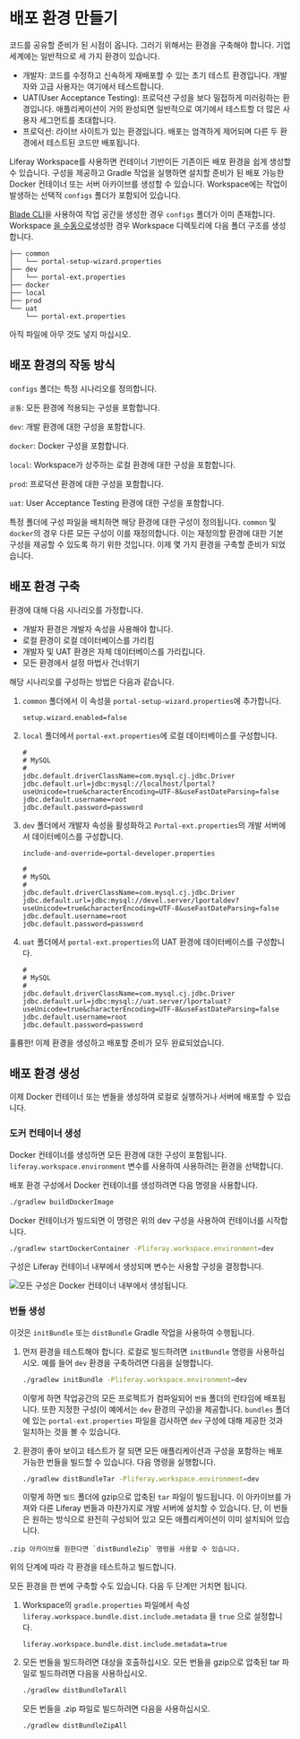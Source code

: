 # 배포 환경 만들기

코드를 공유할 준비가 된 시점이 옵니다. 그러기 위해서는 환경을 구축해야 합니다. 기업 세계에는 일반적으로 세 가지 환경이 있습니다.

* 개발자: 코드를 수정하고 신속하게 재배포할 수 있는 초기 테스트 환경입니다. 개발자와 고급 사용자는 여기에서 테스트합니다.
* UAT(User Acceptance Testing): 프로덕션 구성을 보다 밀접하게 미러링하는 환경입니다. 애플리케이션이 거의 완성되면 일반적으로 여기에서 테스트할 더 많은 사용자 세그먼트를 초대합니다.
* 프로덕션: 라이브 사이트가 있는 환경입니다. 배포는 엄격하게 제어되며 다른 두 환경에서 테스트된 코드만 배포됩니다.

Liferay Workspace를 사용하면 컨테이너 기반이든 기존이든 배포 환경을 쉽게 생성할 수 있습니다. 구성을 제공하고 Gradle 작업을 실행하면 설치할 준비가 된 배포 가능한 Docker 컨테이너 또는 서버 아카이브를 생성할 수 있습니다. Workspace에는 작업이 발생하는 선택적 `configs` 폴더가 포함되어 있습니다.

[Blade CLI](../blade-cli/generating-projects-with-blade-cli.md)을 사용하여 작업 공간을 생성한 경우 `configs` 폴더가 이미 존재합니다. Workspace [을 수동으로](./creating-a-liferay-workspace.md)생성한 경우 Workspace 디렉토리에 다음 폴더 구조를 생성합니다.

   ```
   ├── common
   │   └── portal-setup-wizard.properties
   ├── dev
   │   └── portal-ext.properties
   ├── docker
   ├── local
   ├── prod
   └── uat
       └── portal-ext.properties
   ```

아직 파일에 아무 것도 넣지 마십시오.

## 배포 환경의 작동 방식

`configs` 폴더는 특정 시나리오를 정의합니다.

`공통`: 모든 환경에 적용되는 구성을 포함합니다.

`dev`: 개발 환경에 대한 구성을 포함합니다.

`docker`: Docker 구성을 포함합니다.

`local`: Workspace가 상주하는 로컬 환경에 대한 구성을 포함합니다.

`prod`: 프로덕션 환경에 대한 구성을 포함합니다.

`uat`: User Acceptance Testing 환경에 대한 구성을 포함합니다.

특정 폴더에 구성 파일을 배치하면 해당 환경에 대한 구성이 정의됩니다. `common` 및 `docker`의 경우 다른 모든 구성이 이를 재정의합니다. 이는 재정의할 환경에 대한 기본 구성을 제공할 수 있도록 하기 위한 것입니다. 이제 몇 가지 환경을 구축할 준비가 되었습니다.

## 배포 환경 구축

환경에 대해 다음 시나리오를 가정합니다.

- 개발자 환경은 개발자 속성을 사용해야 합니다.
- 로컬 환경이 로컬 데이터베이스를 가리킴
- 개발자 및 UAT 환경은 자체 데이터베이스를 가리킵니다.
- 모든 환경에서 설정 마법사 건너뛰기

해당 시나리오를 구성하는 방법은 다음과 같습니다.

1. `common` 폴더에서 이 속성을 `portal-setup-wizard.properties`에 추가합니다.

   ```properties
   setup.wizard.enabled=false
   ```
1. `local` 폴더에서 `portal-ext.properties`에 로컬 데이터베이스를 구성합니다.

   ```properties
   #
   # MySQL
   #
   jdbc.default.driverClassName=com.mysql.cj.jdbc.Driver
   jdbc.default.url=jdbc:mysql://localhost/lportal?useUnicode=true&characterEncoding=UTF-8&useFastDateParsing=false
   jdbc.default.username=root
   jdbc.default.password=password
   ```

1. `dev` 폴더에서 개발자 속성을 활성화하고 `Portal-ext.properties`의 개발 서버에서 데이터베이스를 구성합니다.

   ```properties
   include-and-override=portal-developer.properties

   #
   # MySQL
   #
   jdbc.default.driverClassName=com.mysql.cj.jdbc.Driver
   jdbc.default.url=jdbc:mysql://devel.server/lportaldev?useUnicode=true&characterEncoding=UTF-8&useFastDateParsing=false
   jdbc.default.username=root
   jdbc.default.password=password
   ```

1. `uat` 폴더에서 `portal-ext.properties`의 UAT 환경에 데이터베이스를 구성합니다.

   ```properties
   #
   # MySQL
   #
   jdbc.default.driverClassName=com.mysql.cj.jdbc.Driver
   jdbc.default.url=jdbc:mysql://uat.server/lportaluat?useUnicode=true&characterEncoding=UTF-8&useFastDateParsing=false
   jdbc.default.username=root
   jdbc.default.password=password
   ```

훌륭한! 이제 환경을 생성하고 배포할 준비가 모두 완료되었습니다.

## 배포 환경 생성

이제 Docker 컨테이너 또는 번들을 생성하여 로컬로 실행하거나 서버에 배포할 수 있습니다.

### 도커 컨테이너 생성

Docker 컨테이너를 생성하면 모든 환경에 대한 구성이 포함됩니다. `liferay.workspace.environment` 변수를 사용하여 사용하려는 환경을 선택합니다.

배포 환경 구성에서 Docker 컨테이너를 생성하려면 다음 명령을 사용합니다.

```bash
./gradlew buildDockerImage
```

Docker 컨테이너가 빌드되면 이 명령은 위의 dev 구성을 사용하여 컨테이너를 시작합니다.

```bash
./gradlew startDockerContainer -Pliferay.workspace.environment=dev
```

구성은 Liferay 컨테이너 내부에서 생성되며 변수는 사용할 구성을 결정합니다.

![모든 구성은 Docker 컨테이너 내부에서 생성됩니다.](./creating-deployment-environments/images/01.png)

### 번들 생성

이것은 `initBundle` 또는 `distBundle` Gradle 작업을 사용하여 수행됩니다.

1. 먼저 환경을 테스트해야 합니다. 로컬로 빌드하려면 `initBundle` 명령을 사용하십시오. 예를 들어 `dev` 환경을 구축하려면 다음을 실행합니다.

   ```bash
   ./gradlew initBundle -Pliferay.workspace.environment=dev
   ```
   이렇게 하면 작업공간의 모든 프로젝트가 컴파일되어 `번들` 폴더의 런타임에 배포됩니다. 또한 지정한 구성(이 예에서는 `dev` 환경의 구성)을 제공합니다. `bundles` 폴더에 있는 `portal-ext.properties` 파일을 검사하면 `dev` 구성에 대해 제공한 것과 일치하는 것을 볼 수 있습니다.

1. 환경이 좋아 보이고 테스트가 잘 되면 모든 애플리케이션과 구성을 포함하는 배포 가능한 번들을 빌드할 수 있습니다. 다음 명령을 실행합니다.

   ```bash
   ./gradlew distBundleTar -Pliferay.workspace.environment=dev
   ```

   이렇게 하면 `빌드` 폴더에 gzip으로 압축된 `tar` 파일이 빌드됩니다. 이 아카이브를 가져와 다른 Liferay 번들과 마찬가지로 개발 서버에 설치할 수 있습니다. 단, 이 번들은 원하는 방식으로 완전히 구성되어 있고 모든 애플리케이션이 이미 설치되어 있습니다.

```{note}
.zip 아카이브를 원한다면 `distBundleZip` 명령을 사용할 수 있습니다.
```

위의 단계에 따라 각 환경을 테스트하고 빌드합니다.

모든 환경을 한 번에 구축할 수도 있습니다. 다음 두 단계만 거치면 됩니다.

1. Workspace의 `gradle.properties` 파일에서 속성 `liferay.workspace.bundle.dist.include.metadata` 을 `true` 으로 설정합니다.

   ```properties
   liferay.workspace.bundle.dist.include.metadata=true
   ```

2. 모든 번들을 빌드하려면 대상을 호출하십시오. 모든 번들을 gzip으로 압축된 tar 파일로 빌드하려면 다음을 사용하십시오.

   ```bash
   ./gradlew distBundleTarAll
   ```

   모든 번들을 .zip 파일로 빌드하려면 다음을 사용하십시오.

   ```bash
   ./gradlew distBundleZipAll
   ```

